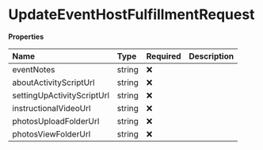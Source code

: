 # UpdateEventHostFulfillmentRequest

**Properties**

| Name                       | Type   | Required | Description |
| :------------------------- | :----- | :------- | :---------- |
| eventNotes                 | string | ❌       |             |
| aboutActivityScriptUrl     | string | ❌       |             |
| settingUpActivityScriptUrl | string | ❌       |             |
| instructionalVideoUrl      | string | ❌       |             |
| photosUploadFolderUrl      | string | ❌       |             |
| photosViewFolderUrl        | string | ❌       |             |

<!-- This file was generated by liblab | https://liblab.com/ -->
